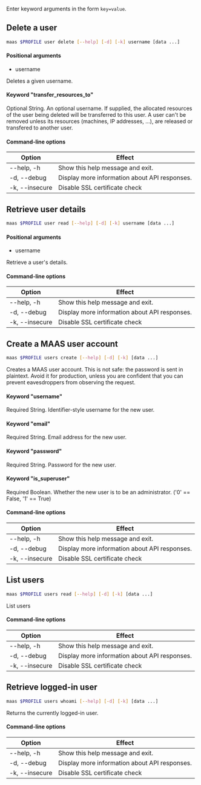 Enter keyword arguments in the form `key=value`.

## Delete a user

```bash
maas $PROFILE user delete [--help] [-d] [-k] username [data ...] 
```

#### Positional arguments
- username


Deletes a given username.

#### Keyword "transfer_resources_to"
Optional String.  An optional username. If supplied, the allocated resources of the user being deleted will be transferred to this user. A user can't be removed unless its resources (machines, IP addresses, ...), are released or transfered to another user.

#### Command-line options
| Option         | Effect                                        |
|----------------|-----------------------------------------------|
| --help, -h     | Show this help message and exit.              |
| -d, --debug    | Display more information about API responses. |
| -k, --insecure | Disable SSL certificate check                 |

## Retrieve user details

```bash
maas $PROFILE user read [--help] [-d] [-k] username [data ...] 
```

#### Positional arguments
- username

Retrieve a user's details.

#### Command-line options
| Option         | Effect                                        |
|----------------|-----------------------------------------------|
| --help, -h     | Show this help message and exit.              |
| -d, --debug    | Display more information about API responses. |
| -k, --insecure | Disable SSL certificate check                 |

## Create a MAAS user account

```bash
maas $PROFILE users create [--help] [-d] [-k] [data ...] 
```

Creates a MAAS user account.  This is not safe: the password is sent in plaintext.  Avoid it for production, unless you are confident that you can prevent eavesdroppers from observing the request.

#### Keyword "username"
Required String. Identifier-style username for the new user.

#### Keyword "email"
Required String. Email address for the new user.

#### Keyword "password"
Required String. Password for the new user.

#### Keyword "is_superuser"
Required Boolean. Whether the new user is to be an administrator. ('0' == False, '1' == True)

#### Command-line options
| Option         | Effect                                        |
|----------------|-----------------------------------------------|
| --help, -h     | Show this help message and exit.              |
| -d, --debug    | Display more information about API responses. |
| -k, --insecure | Disable SSL certificate check                 |

## List users

```bash
maas $PROFILE users read [--help] [-d] [-k] [data ...] 
```

List users 

#### Command-line options
| Option         | Effect                                        |
|----------------|-----------------------------------------------|
| --help, -h     | Show this help message and exit.              |
| -d, --debug    | Display more information about API responses. |
| -k, --insecure | Disable SSL certificate check                 |

## Retrieve logged-in user

```bash
maas $PROFILE users whoami [--help] [-d] [-k] [data ...] 
```

Returns the currently logged-in user. 

#### Command-line options
| Option         | Effect                                        |
|----------------|-----------------------------------------------|
| --help, -h     | Show this help message and exit.              |
| -d, --debug    | Display more information about API responses. |
| -k, --insecure | Disable SSL certificate check                 |


